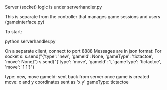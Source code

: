 Server (socket) logic is under serverhandler.py

This is separate from the controller that manages game sessions and users (gameinterface.py)

To start:

python serverhandler.py

On a separate client, connect to port 8888
Messages are in json format: 
For socket s: 
s.send("{'type': 'new', 'gameId': None, 'gameType': 'tictactoe', 'move': None}")
s.send("{'type': 'move', 'gameId': 1, 'gameType': 'tictactoe', 'move': '1 1'}")

type: new, move
gameId: sent back from server once game is created
move: x and y coordinates sent as 'x y' 
gameType: tictactoe
